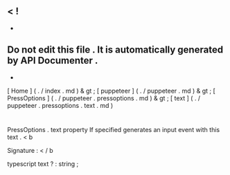 <
!
-
-
Do
not
edit
this
file
.
It
is
automatically
generated
by
API
Documenter
.
-
-
>
[
Home
]
(
.
/
index
.
md
)
&
gt
;
[
puppeteer
]
(
.
/
puppeteer
.
md
)
&
gt
;
[
PressOptions
]
(
.
/
puppeteer
.
pressoptions
.
md
)
&
gt
;
[
text
]
(
.
/
puppeteer
.
pressoptions
.
text
.
md
)
#
#
PressOptions
.
text
property
If
specified
generates
an
input
event
with
this
text
.
<
b
>
Signature
:
<
/
b
>
typescript
text
?
:
string
;
